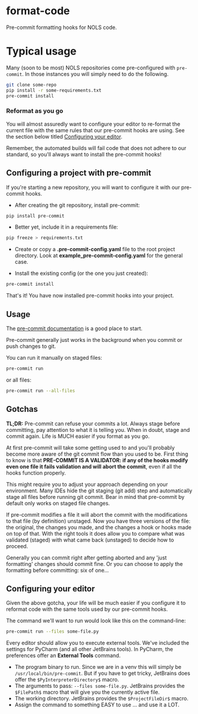 # format-code

Pre-commit formatting hooks for NOLS code.

# Typical usage

Many (soon to be most) NOLS repositories come pre-configured with `pre-commit`. In those instances
you will simply need to do the following.

```bash
git clone some-repo
pip install -r some-requirements.txt
pre-commit install
```

### Reformat as you go

You will almost assuredly want to configure your editor to re-format the current file with the same
rules that our pre-commit hooks are using. See the section below titled
[Configuring your editor](https://github.com/NationalOutdoorLeadershipSchool/format-code#configuring-your-editor).

Remember, the automated builds will fail code that does not adhere to our standard, so you'll always
want to install the pre-commit hooks!

## Configuring a project with pre-commit

If you're starting a new repository, you will want to configure it with our pre-commit hooks.

- After creating the git repository, install pre-commit:

```bash
pip install pre-commit
```

- Better yet, include it in a requirements file:

```bash
pip freeze > requirements.txt
```

- Create or copy a **.pre-commit-config.yaml** file to the root project directory. Look at
  **example_pre-commit-config.yaml** for the general case.

- Install the existing config (or the one you just created):

```bash
pre-commit install
```

That's it! You have now installed pre-commit hooks into your project.

## Usage

The [pre-commit documentation](https://pre-commit.com/) is a good place to start.

Pre-commit generally just works in the background when you commit or push changes to git.

You can run it manually on staged files:

```bash
pre-commit run
```

or all files:

```bash
pre-commit run --all-files
```

## Gotchas

**TL;DR:** Pre-commit can refuse your commits a lot. Always stage before committing, pay attention
to what it is telling you. When in doubt, stage and commit again. Life is MUCH easier if you format
as you go.

At first pre-commit will take some getting used to and you'll probably become more aware of the git
commit flow than you used to be. First thing to know is that **PRE-COMMIT IS A VALIDATOR: if any of
the hooks modify even one file it fails validation and will abort the commit**, even if all the
hooks function properly.

This might require you to adjust your approach depending on your environment. Many IDEs hide the git
staging (git add) step and automatically stage all files before running git commit. Bear in mind
that pre-commit by default only works on staged file changes.

If pre-commit modifies a file it will abort the commit with the modifications to that file (by
definition) unstaged. Now you have three versions of the file: the original, the changes you made,
and the changes a hook or hooks made on top of that. With the right tools it does allow you to
compare what was validated (staged) with what came back (unstaged) to decide how to proceed.

Generally you can commit right after getting aborted and any 'just formatting' changes should commit
fine. Or you can choose to apply the formatting before committing: six of one...

## Configuring your editor

Given the above gotcha, your life will be much easier if you configure it to reformat code with the
same tools used by our pre-commit hooks.

The command we'll want to run would look like this on the command-line:

```bash
pre-commit run --files some-file.py
```

Every editor should allow you to execute external tools. We've included the settings for PyCharm
(and all other JetBrains tools). In PyCharm, the preferences offer an **External Tools** command.

- The program binary to run. Since we are in a venv this will simply be `/usr/local/bin/pre-commit`.
  But if you have to get tricky, JetBrains does offer the `$PyInterpreterDirectory$` macro.
- The arguments to pass: `--files some-file.py`. JetBrains provides the `$FilePath$` macro that will
  give you the currently active file.
- The working directory. JetBrains provides the `$ProjectFileDir$` macro.
- Assign the command to something EASY to use ... and use it a LOT.
